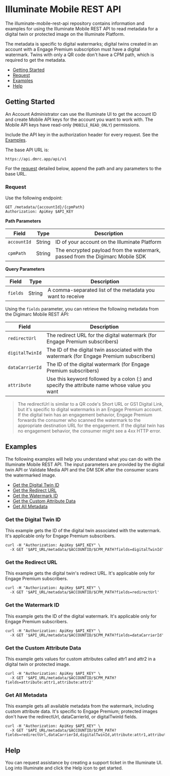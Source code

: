 # Illuminate Mobile REST API

The illuminate-mobile-rest-api repository contains information and examples 
for using the Illuminate Mobile REST API to read metadata for a digital twin
or protected image on the Illuminate Platform.

The metadata is specific to digital watermarks; digital twins created in an
account with a Engage Premium subscription must have a digital watermark. 
Twins with only a QR code don't have a CPM path, which is required to get the
metadata.

* [Getting Started](#getting-started)
* [Request](#request)
* [Examples](#examples)
* [Help](#help)


## Getting Started

An Account Administrator can use the Illuminate UI to get the account ID and 
create Mobile API keys for the account you want to work with. The Mobile API 
keys have read-only (`MOBILE_READ_ONLY`) permissions.

Include the API key in the authorization header for every request. See the 
[Examples](#examples).

The base API URL is:

```
https://api.dmrc.app/api/v1
```

For the [request](#requests) detailed below, append the path and any 
parameters to the base URL.

### Request 

Use the following endpoint:

```
GET /metadata/{accountId}/{cpmPath}
Authorization: ApiKey $API_KEY
```

**Path Parameters**

| Field | Type | Description |
|-------|------|-------------|
| `accountId` | String | ID of your account on the Illuminate Platform |
| `cpmPath` | String | The encrypted payload from the watermark, passed from the Digimarc Mobile SDK |

**Query Parameters**

| Field | Type | Description |
|-------|------|-------------|
| `fields` | String | A comma-separated list of the metadata you want to receive |

Using the `fields` parameter, you can retrieve the following metadata from the 
Digimarc Mobile REST API:

| Field | Description |
|-------|-------------|
| `redirectUrl` | The redirect URL for the digital watermark (for Engage Premium subscribers) |
| `digitalTwinId` | The ID of the digital twin associated with the watermark (for Engage Premium subscribers) |
| `dataCarrierId` | The ID of the digital watermark (for Engage Premium subscribers) |
| `attribute` | Use this keyword followed by a colon (:) and specify the attribute name whose value you want |

> The redirectUrl is similar to a QR code's Short URL or GS1 Digital Link, 
but it's specific to digital watermarks in an Engage Premium account. If the
digital twin has an engagement behavior, Engage Premium forwards the consumer
who scanned the watermark to the appropriate destination URL for the engagement. 
If the digital twin has no engagement behavior, the consumer might see a 
4xx HTTP error.

## Examples

The following examples will help you understand what you can do with the 
Illuminate Mobile REST API. The input parameters are provided by the digital 
twin API or Validate Media API and the DM SDK after the consumer scans the 
watermarked image.

* [Get the Digital Twin ID](#get-the-digital-twin-id)
* [Get the Redirect URL](#get-the-redirect-url)
* [Get the Watermark ID](#get-the-watermark-id)
* [Get the Custom Attribute Data](#get-the-custom-attribute-data)
* [Get All Metadata](#get-all-metadata)

### Get the Digital Twin ID

This example gets the ID of the digital twin associated with the watermark. 
It's applicable only for Engage Premium subscribers.

```shell
curl -H "Authorization: ApiKey $API_KEY" \
  -X GET '$API_URL/metadata/$ACCOUNTID/$CPM_PATH?fields=digitalTwinId'
```

### Get the Redirect URL

This example gets the digital twin's redirect URL. It's applicable only for 
Engage Premium subscribers.

```shell
curl -H "Authorization: ApiKey $API_KEY" \
  -X GET '$API_URL/metadata/$ACCOUNTID/$CPM_PATH?fields=redirectUrl'
```

### Get the Watermark ID

This example gets the ID of the digital watermark. It's applicable only for 
Engage Premium subscribers.

```shell
curl -H "Authorization: ApiKey $API_KEY" \
  -X GET '$API_URL/metadata/$ACCOUNTID/$CPM_PATH?fields=dataCarrierId'
```

### Get the Custom Attribute Data

This example gets values for custom attributes called attr1 and attr2 in a 
digital twin or protected image. 

```shell
curl -H "Authorization: ApiKey $API_KEY" \
  -X GET '$API_URL/metadata/$ACCOUNTID/$CPM_PATH?fields=attribute:attr1,attribute:attr2'
```

### Get All Metadata

This example gets all available metadata from the watermark, including custom 
attribute data. It's specific to Engage Premium; protected images don't have 
the redirectUrl, dataCarrierId, or digitalTwinId fields.

```shell
curl -H "Authorization: ApiKey $API_KEY" \
  -X GET '$API_URL/metadata/$ACCOUNTID/$CPM_PATH?fields=redirectUrl,dataCarrierId,digitalTwinId,attribute:attr1,attribute:attr2'
```

## Help

You can request assistance by creating a support ticket in the Illuminate UI. 
Log into Illuminate and click the Help icon to get started.
